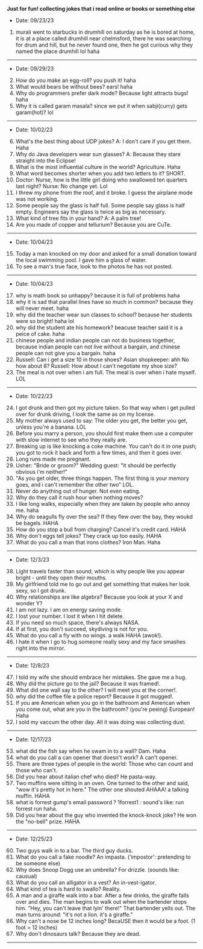 **Just for fun! collecting jokes that i read online or books or something else**
- Date: 09/23/23
1. murali went to starbucks in drumhill on saturday as he is bored at home, it is at a place called drumhill near chelmsford,
   there he was searching for drum and hill, but he never found one, then he got curious why they named the place drumhill lol haha 

---

- Date: 09/29/23
2. How do you make an egg-roll? you push it! haha
3. What would bears be without bees? ears! haha
4. Why do programmers prefer dark mode? Because light attracts bugs! haha
5. Why it is called garam masala? since we put it when sabji(curry) gets garam(hot)? lol

---

- Date: 10/02/23
6. What's the best thing about UDP jokes? A: I don't care if you get them. Haha
7. Why do Java developers wear sun glasses? A: Because they stare straight into the Eclipse!
8. What is the most influential culture in the world? Agriculture. Haha
9. What word becomes shorter when you add two letters to it? SHORT.
10. Doctor: Nurse, how is the little girl doing who swallowed ten quarters last night?
    Nurse: No change yet. Lol
11. I threw my phone from the roof, and it broke. I guess the airplane mode was not working.
12. Some people say the glass is half full. Some people say glass is half empty. Engineers say the glass is twice as big as necessary.
13. What kind of tree fits in your hand? A: A palm tree!
14. Are you made of copper and tellurium? Because you are CuTe.

---

- Date: 10/04/23
15. Today a man knocked on my door and asked for a small donation toward the local swimming pool. I gave him a glass of water. 
16. To see a man's true face, look to the photos he has not posted.

---

- Date: 10/04/23
17. why is math book so unhappy? because it is full of problems haha 
18. why it is sad that parallel lines have so much in common? because they will never meet. haha 
19. why did the teacher wear sun classes to school? because her students were so bright! haha lol 
20. why did the student ate his homework? beacuse teacher said it is a peice of cake. haha
21. chinese people and indian people can not do business together, because indian people can not live without a bargain, and chinese people can not give you a bargain. haha 
22. Russell: Can i get a size 10 in those shoes? Asian shopkeeper: ahh No how about 8? Russell: How about I can't negotiate my shoe size?
23. The meal is not over when i am full. The meal is over when i hate myself. LOL

---

- Date: 10/22/23
24. I got drunk and then got my picture taken. So that way when i get pulled over for drunk driving, I look the same as on my license.
25. My mother always used to say: The older you get, the better you get, unless you're a banana. LOL  
26. Before you marry a person, you should first make them use a computer with slow internet to see who they really are.
27. Breaking up is like knocking a coke machine. You can't do it in one push; you got to rock it back and forth a few times, and then it goes over.
28. Long runs made me pregnant.
29. Usher: "Bride or groom?"
    Wedding guest: "It should be perfectly obvious i'm neither!"
30. "As you get older, three things happen. The first thing is your memory goes, and i can't remember the other two" LOL.
31. Never do anything out of hunger. Not even eating.
32. Why do they call it rush hour when nothing moves?
33. I like long walks, especially when they are taken by people who annoy me. haha
34. Why do seagulls fly over the sea? If they flew over the bay, they woukd be bagels. HAHA
35. How do you stop a bull from charging? Cancel it's credit card. HAHA
36. Why don't eggs tell jokes? They crack up too easily. HAHA
37. What do you call a man that irons clothes? Iron Man. Haha

---

- Date: 12/3/23

38. Light travels faster than sound, which is why people like you appear bright - until they open their mouths.
39. My girlfriend told me to go out and get something that makes her look sexy, so I got drunk. 
40. Why relationships are like algebra? Because you look at your X and wonder Y? 
41. I am not lazy. I am on energy saving mode.
42. I lost your number. I lost it when I hit delete.
43. If you need so much space, there's always NASA.
44. If at first, you don't succeed, skydiving is not for you.
45. What do you call a fly with no wings. a walk HAHA (awok!).
46. I hate it when I go to hug someone really sexy and my face smashes right into the mirror.

---

- Date: 12/8/23

47. I told my wife she should embrace her mistakes. She gave me a hug.
48. Why did the picture go to the jail? Because it was framed!. 
49. What did one wall say to the other? I will meet you at the corner!.
50. why did the coffee file a police report? Because it got mugged!.
51. If you are American when you go in the bathroom and American when you come out, what are you in the bathroom? (you're peeing) European! Haha
52. I sold my vaccum the other day. All it was doing was collecting dust.

---

- Date: 12/17/23

53. what did the fish say when he swam in to a wall? Dam. Haha
54. what do you call a can opener that doesn't work? A can't opener.
55. There are three types of people in the world: Those who can count and those who can't.
56. Did you hear about italian chef who died? He pasta-way. 
57. Two muffins were sitting in an oven. One turned to the other and said, "wow it's pretty hot in here." The other one shouted AHAAA! a talking muffin. HAHA
58. what is forrest gump's email password ? 1forrest1 : sound's like: run forrest run haha.
59. Did you hear about the guy who invented the knock-knock joke? He won the "no-bell" prize. HAHA

---

- Date: 12/25/23

60. Two guys walk in to a bar. The third guy ducks.
61. What do you call a fake noodle? An impasta. ('impostor': pretending to be someone else)
62. Why does Snoop Dogg use an umbrella? For drizzle. (sounds like: causual) 
63. What do you call an alligator in a vest? An in-vest-igator. 
64. What kind of tea is hard to swallo? Reality.
65. A man and a giraffe walk into a bar. After a few drinks, the giraffe falls over and dies. The man begins to walk out
    when the bartender stops him. "Hey, you can't leave that lyin' there!" That bartender yells out.
    The man turns around: "it's not a lion. it's a giraffe."
66. Why can't a nose be 12 inches long? BecaUSE then it would be a foot. (1 foot = 12 inches)
67. Why don't dinosaurs talk? Because they are dead.

---
